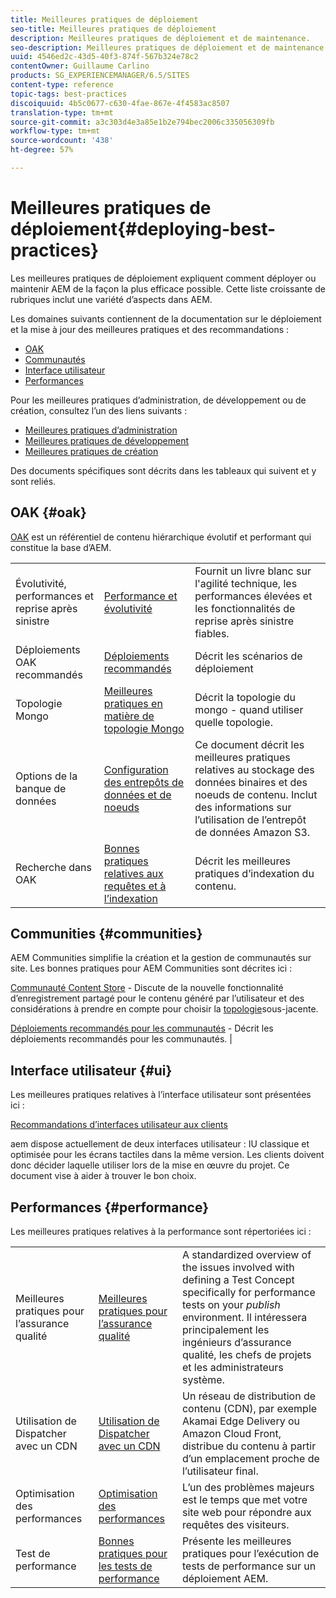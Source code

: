 ```yaml
---
title: Meilleures pratiques de déploiement
seo-title: Meilleures pratiques de déploiement
description: Meilleures pratiques de déploiement et de maintenance.
seo-description: Meilleures pratiques de déploiement et de maintenance.
uuid: 4546ed2c-43d5-40f3-874f-567b324e78c2
contentOwner: Guillaume Carlino
products: SG_EXPERIENCEMANAGER/6.5/SITES
content-type: reference
topic-tags: best-practices
discoiquuid: 4b5c0677-c630-4fae-867e-4f4583ac8507
translation-type: tm+mt
source-git-commit: a3c303d4e3a85e1b2e794bec2006c335056309fb
workflow-type: tm+mt
source-wordcount: '438'
ht-degree: 57%

---
```



# Meilleures pratiques de déploiement{#deploying-best-practices}

Les meilleures pratiques de déploiement expliquent comment déployer ou maintenir AEM de la façon la plus efficace possible. Cette liste croissante de rubriques inclut une variété d’aspects dans AEM.

Les domaines suivants contiennent de la documentation sur le déploiement et la mise à jour des meilleures pratiques et des recommandations :

* [OAK](#oak)
* [Communautés](#communities)
* [Interface utilisateur](#ui)
* [Performances](#performance)

Pour les meilleures pratiques d’administration, de développement ou de création, consultez l’un des liens suivants :

* [Meilleures pratiques d’administration](/help/sites-administering/administer-best-practices.md)
* [Meilleures pratiques de développement](/help/sites-developing/best-practices.md)
* [Meilleures pratiques de création](/help/sites-authoring/best-practices.md)

Des documents spécifiques sont décrits dans les tableaux qui suivent et y sont reliés.

## OAK {#oak}

[OAK](/help/sites-deploying/platform.md) est un référentiel de contenu hiérarchique évolutif et performant qui constitue la base d’AEM.

<table>
 <tbody>
  <tr>
   <td><p>Évolutivité, performances et reprise après sinistre</p> </td>
   <td><a href="/help/sites-deploying/performance.md">Performance et évolutivité</a></td>
   <td>Fournit un livre blanc sur l'agilité technique, les performances élevées et les fonctionnalités de reprise après sinistre fiables.</td>
  </tr>
  <tr>
   <td>Déploiements OAK recommandés</td>
   <td><a href="/help/sites-deploying/recommended-deploys.md">Déploiements recommandés</a></td>
   <td>Décrit les scénarios de déploiement</td>
  </tr>
  <tr>
   <td>Topologie Mongo</td>
   <td><a href="/help/sites-deploying/recommended-deploys.md">Meilleures pratiques en matière de topologie Mongo</a></td>
   <td>Décrit la topologie du mongo - quand utiliser quelle topologie.</td>
  </tr>
  <tr>
   <td>Options de la banque de données</td>
   <td><a href="/help/sites-deploying/data-store-config.md">Configuration des entrepôts de données et de noeuds</a></td>
   <td>Ce document décrit les meilleures pratiques relatives au stockage des données binaires et des noeuds de contenu. Inclut des informations sur l’utilisation de l’entrepôt de données Amazon S3.</td>
  </tr>
  <tr>
   <td>Recherche dans OAK</td>
   <td><a href="/help/sites-deploying/best-practices-for-queries-and-indexing.md">Bonnes pratiques relatives aux requêtes et à l’indexation</a><br /> </td>
   <td>Décrit les meilleures pratiques d’indexation du contenu.</td>
  </tr>
 </tbody>
</table>

## Communities {#communities}

AEM Communities simplifie la création et la gestion de communautés sur site. Les bonnes pratiques pour AEM Communities sont décrites ici :

[Communauté Content Store](/help/communities/working-with-srp.md) - Discute de la nouvelle fonctionnalité d’enregistrement partagé pour le contenu généré par l’utilisateur et des considérations à prendre en compte pour choisir la [topologie](/help/communities/topologies.md)sous-jacente.

[Déploiements recommandés pour les communautés](/help/sites-deploying/recommended-deploys.md#considerations-for-aem-communities) - Décrit les déploiements recommandés pour les communautés. |

## Interface utilisateur {#ui}

Les meilleures pratiques relatives à l’interface utilisateur sont présentées ici :

[Recommandations d’interfaces utilisateur aux clients](/help/sites-deploying/ui-recommendations.md)

aem dispose actuellement de deux interfaces utilisateur : IU classique et optimisée pour les écrans tactiles dans la même version. Les clients doivent donc décider laquelle utiliser lors de la mise en œuvre du projet. Ce document vise à aider à trouver le bon choix.

## Performances {#performance}

Les meilleures pratiques relatives à la performance sont répertoriées ici :

<table>
 <tbody>
  <tr>
   <td>Meilleures pratiques pour l’assurance qualité</td>
   <td><a href="/help/sites-deploying/configuring-performance.md#best-practices-for-quality-assurance">Meilleures pratiques pour l’assurance qualité</a></td>
   <td>A standardized overview of the issues involved with defining a Test Concept specifically for performance tests on your <em>publish</em> environment. Il intéressera principalement les ingénieurs d’assurance qualité, les chefs de projets et les administrateurs système.</td>
  </tr>
  <tr>
   <td>Utilisation de Dispatcher avec un CDN </td>
   <td><a href="https://helpx.adobe.com/experience-manager/dispatcher/using/dispatcher.html#using-dispatcher-with-a-cdn">Utilisation de Dispatcher avec un CDN </a></td>
   <td>Un réseau de distribution de contenu (CDN), par exemple Akamai Edge Delivery ou Amazon Cloud Front, distribue du contenu à partir d’un emplacement proche de l’utilisateur final.</td>
  </tr>
  <tr>
   <td>Optimisation des performances</td>
   <td><a href="/help/sites-deploying/configuring-performance.md">Optimisation des performances</a></td>
   <td>L’un des problèmes majeurs est le temps que met votre site web pour répondre aux requêtes des visiteurs.</td>
  </tr>
  <tr>
   <td>Test de performance</td>
   <td><a href="/help/sites-deploying/best-practices-for-performance-testing.md">Bonnes pratiques pour les tests de performance</a></td>
   <td>Présente les meilleures pratiques pour l’exécution de tests de performance sur un déploiement AEM.<br /> </td>
  </tr>
 </tbody>
</table>

